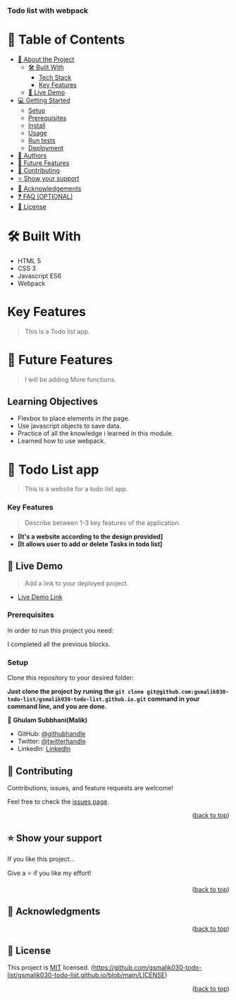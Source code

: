 
  <h3><b>
Todo list with webpack</b></h3>

</div>

# 📗 Table of Contents

- [📖 About the Project](#awesom-books)
  - [🛠 Built With](#built-with)
    - [Tech Stack](#tech-stack)
    - [Key Features](#key-features)
  - [🚀 Live Demo](#live-demo)
- [💻 Getting Started](#getting-started)
  - [Setup](#setup)
  - [Prerequisites](#prerequisites)
  - [Install](#install)
  - [Usage](#usage)
  - [Run tests](#run-tests)
  - [Deployment](#triangular_flag_on_post-deployment)
- [👥 Authors](#authors)
- [🔭 Future Features](#future-features)
- [🤝 Contributing](#contributing)
- [⭐️ Show your support](#support)
- [🙏 Acknowledgements](#acknowledgements)
- [❓ FAQ (OPTIONAL)](#faq)
- [📝 License](#license)

# 🛠 Built With

- HTML 5
- CSS 3
- Javascript ES6
- Webpack

# Key Features

> This is a Todo list app.

# 🔭 Future Features

> I will be adding More functions.

## Learning Objectives

- Flexbox to place elements in the page.
- Use javascript objects to save data.
- Practice of all the knowledge i learned in this module.
- Learned how to use webpack.

# 📖 Todo List app 

<a name="about-project"></a>

> This is a website for a todo list app.

<!-- Features -->

### Key Features <a name="key-features"></a>

> Describe between 1-3 key features of the application.

- **[It's a website according to the design provided]**
- **[It allows user to add or delete Tasks in todo list]**

<!-- LIVE DEMO -->

## 🚀 Live Demo <a name="live-demo"></a>

> Add a link to your deployed project.

- [Live Demo Link](gsmalik030-todo-list.github.io)

### Prerequisites

In order to run this project you need:

I completed all the previous blocks.

### Setup

Clone this repository to your desired folder:

**Just clone the project by runing the `git clone git@github.com:gsmalik030-todo-list/gsmalik030-todo-list.github.io.git` command in your command line, and you are done.**

<!-- AUTHORS -->

👤 **Ghulam Subbhani(Malik)**

- GitHub: [@githubhandle](https://github.com/gsmalik030)
- Twitter: [@twitterhandle](https://twitter.com/gsmalik030)
- LinkedIn: [LinkedIn](https://www.linkedin.com/in/ghulam-subbhani-4b1281252/)




<!-- CONTRIBUTING -->

## 🤝 Contributing <a name="contributing"></a>

Contributions, issues, and feature requests are welcome!

Feel free to check the [issues page](../../issues/).

<p align="right">(<a href="#readme-top">back to top</a>)</p>

<!-- SUPPORT -->

## ⭐️ Show your support <a name="support"></a>

If you like this project...

Give a ⭐️ if you like my effort!

<p align="right">(<a href="#readme-top">back to top</a>)</p>

<!-- ACKNOWLEDGEMENTS -->

## 🙏 Acknowledgments <a name="acknowledgements"></a>

<p align="right">(<a href="#readme-top">back to top</a>)</p>

<!-- LICENSE -->

## 📝 License <a name="license"></a>

This project is [MIT](./LICENSE) licensed.
(https://github.com/gsmalik030-todo-list/gsmalik030-todo-list.github.io/blob/main/LICENSE)

<p align="right">(<a href="#readme-top">back to top</a>)</p>


